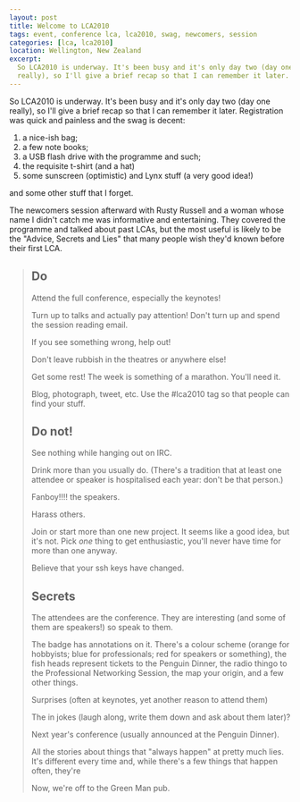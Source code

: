```yaml
---
layout: post
title: Welcome to LCA2010
tags: event, conference lca, lca2010, swag, newcomers, session
categories: [lca, lca2010]
location: Wellington, New Zealand
excerpt: 
  So LCA2010 is underway. It's been busy and it's only day two (day one
  really), so I'll give a brief recap so that I can remember it later.
---
```


So LCA2010 is underway. It's been busy and it's only day two (day one really),
so I'll give a brief recap so that I can remember it later. Registration was
quick and painless and the swag is decent:

1. a nice-ish bag;
2. a few note books;
3. a USB flash drive with the programme and such;
4. the requisite t-shirt (and a hat)
5. some sunscreen (optimistic) and Lynx stuff (a very good idea!)

and some other stuff that I forget.

The newcomers session afterward with Rusty Russell and a woman whose name I
didn't catch me was informative and entertaining. They covered the programme
and talked about past LCAs, but the most useful is likely to be the "Advice,
Secrets and Lies" that many people wish they'd known before their first LCA.

> Do
> --
> 
> Attend the full conference, especially the keynotes!
> 
> Turn up to talks and actually pay attention! Don't turn up and spend the
> session reading email.
> 
> If you see something wrong, help out!
> 
> Don't leave rubbish in the theatres or anywhere else!
> 
> Get some rest! The week is something of a marathon. You'll need it.
> 
> Blog, photograph, tweet, etc. Use the #lca2010 tag so that people can find
> your stuff.
> 
> Do not!
> ------
> 
> See nothing while hanging out on IRC.
> 
> Drink more than you usually do. (There's a tradition that at least one
> attendee or speaker is hospitalised each year: don't be that person.)
> 
> Fanboy!!!! the speakers.
> 
> Harass others.
> 
> Join or start more than one new project. It seems like a good idea, but it's
> not. Pick *one* thing to get enthusiastic, you'll never have time for more
> than one anyway.
> 
> Believe that your ssh keys have changed.
> 
> Secrets
> -------
> 
> The attendees are the conference. They are interesting (and some of them are
> speakers!) so speak to them.
> 
> The badge has annotations on it. There's a colour scheme (orange for
> hobbyists; blue for professionals; red for speakers or something), the fish
> heads represent tickets to the Penguin Dinner, the radio thingo to the
> Professional Networking Session, the map your origin, and a few other
> things.
> 
> Surprises (often at keynotes, yet another reason to attend them)
> 
> The in jokes (laugh along, write them down and ask about them later)?
> 
> Next year's conference (usually announced at the Penguin Dinner).
> 
> All the stories about things that "always happen" at pretty much lies. It's
> different every time and, while there's a few things that happen often, they're 
> 
> Now, we're off to the Green Man pub.
